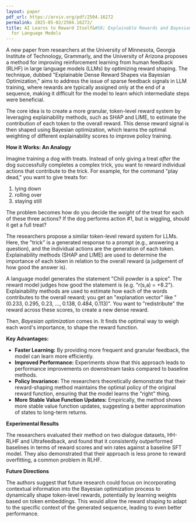 ```yaml
---
layout: paper
pdf_url: https://arxiv.org/pdf/2504.16272
permalink: 2025-05-02/2504.16272/
title: AI Learns to Reward Itself&#58; Explainable Rewards and Bayesian Optimization
  for Language Models
---
```




A new paper from researchers at the University of Minnesota, Georgia Institute of Technology, Grammarly, and the University of Arizona proposes a method for improving reinforcement learning from human feedback (RLHF) in large language models (LLMs) by optimizing reward shaping. The technique, dubbed "Explainable Dense Reward Shapes via Bayesian Optimization," aims to address the issue of sparse feedback signals in LLM training, where rewards are typically assigned only at the end of a sequence, making it difficult for the model to learn which intermediate steps were beneficial.

The core idea is to create a more granular, token-level reward system by leveraging explainability methods, such as SHAP and LIME, to estimate the contribution of each token to the overall reward. This dense reward signal is then shaped using Bayesian optimization, which learns the optimal weighting of different explainability scores to improve policy training.

**How it Works: An Analogy**

Imagine training a dog with treats.  Instead of only giving a treat *after* the dog successfully completes a complex trick, you want to reward individual actions that contribute to the trick. For example, for the command "play dead," you want to give treats for:
1. lying down
2. rolling over
3. staying still

The problem becomes how do you decide the *weight* of the treat for each of these three actions? If the dog performs action #1, but is wiggling, should it get a full treat? 

The researchers propose a similar token-level reward system for LLMs. Here, the "trick" is a generated response to a prompt (e.g., answering a question), and the individual actions are the generation of each token. Explainability methods (SHAP and LIME) are used to determine the importance of each token in relation to the overall reward (a judgement of how good the answer is). 

A language model generates the statement "Chili powder is a spice". The reward model judges how good the statement is (e.g. "r(s,a) = +8.2").  Explainability methods are used to estimate how each of the words contributes to the overall reward; you get an "explanation vector" like "(0.233, 0.295, 0.23, ..., 0.138, 0.484, 0.113)". You want to "redistribute" the reward across these scores, to create a new dense reward.

Then, *Bayesian optimization* comes in. It finds the optimal way to weigh each word's importance, to shape the reward function.

**Key Advantages:**

*   **Faster Learning:** By providing more frequent and granular feedback, the model can learn more efficiently.
*   **Improved Performance:** Experiments show that this approach leads to performance improvements on downstream tasks compared to baseline methods.
*   **Policy Invariance:** The researchers theoretically demonstrate that their reward-shaping method maintains the optimal policy of the original reward function, ensuring that the model learns the "right" thing.
*   **More Stable Value Function Updates:** Empirically, the method shows more stable value function updates, suggesting a better approximation of states to long-term returns.

**Experimental Results**

The researchers evaluated their method on two dialogue datasets, HH-RLHF and Ultrafeedback, and found that it consistently outperformed baselines in terms of reward scores and win rates against a baseline SFT model. They also demonstrated that their approach is less prone to reward overfitting, a common problem in RLHF.

**Future Directions**

The authors suggest that future research could focus on incorporating contextual information into the Bayesian optimization process to dynamically shape token-level rewards, potentially by learning weights based on token embeddings. This would allow the reward shaping to adapt to the specific context of the generated sequence, leading to even better performance.